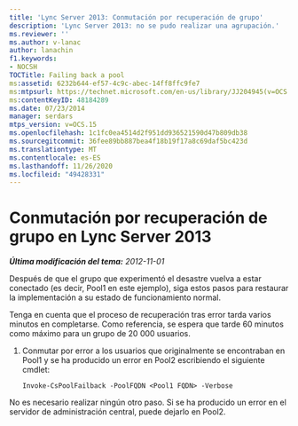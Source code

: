 ```yaml
---
title: 'Lync Server 2013: Conmutación por recuperación de grupo'
description: 'Lync Server 2013: no se pudo realizar una agrupación.'
ms.reviewer: ''
ms.author: v-lanac
author: lanachin
f1.keywords:
- NOCSH
TOCTitle: Failing back a pool
ms:assetid: 6232b644-ef57-4c9c-abec-14ff8ffc9fe7
ms:mtpsurl: https://technet.microsoft.com/en-us/library/JJ204945(v=OCS.15)
ms:contentKeyID: 48184289
ms.date: 07/23/2014
manager: serdars
mtps_version: v=OCS.15
ms.openlocfilehash: 1c1fc0ea4514d2f951dd936521590d47b809db38
ms.sourcegitcommit: 36fee89bb887bea4f18b19f17a8c69daf5bc423d
ms.translationtype: MT
ms.contentlocale: es-ES
ms.lasthandoff: 11/26/2020
ms.locfileid: "49428331"
---
```

# <a name="failing-back-a-pool-in-lync-server-2013"></a>Conmutación por recuperación de grupo en Lync Server 2013

<div data-xmlns="http://www.w3.org/1999/xhtml">

<div class="topic" data-xmlns="http://www.w3.org/1999/xhtml" data-msxsl="urn:schemas-microsoft-com:xslt" data-cs="https://msdn.microsoft.com/">

<div data-asp="https://msdn2.microsoft.com/asp">



</div>

<div id="mainSection">

<div id="mainBody">

<span> </span>

_**Última modificación del tema:** 2012-11-01_

Después de que el grupo que experimentó el desastre vuelva a estar conectado (es decir, Pool1 en este ejemplo), siga estos pasos para restaurar la implementación a su estado de funcionamiento normal.

Tenga en cuenta que el proceso de recuperación tras error tarda varios minutos en completarse.  Como referencia, se espera que tarde 60 minutos como máximo para un grupo de 20 000 usuarios.

1.  Conmutar por error a los usuarios que originalmente se encontraban en Pool1 y se ha producido un error en Pool2 escribiendo el siguiente cmdlet:
    
        Invoke-CsPoolFailback -PoolFQDN <Pool1 FQDN> -Verbose

No es necesario realizar ningún otro paso. Si se ha producido un error en el servidor de administración central, puede dejarlo en Pool2.

</div>

<span> </span>

</div>

</div>

</div>


